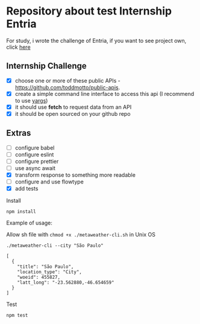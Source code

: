 # Repository about test Internship Entria

For study, i wrote the challenge of Entria, if you want to see project own, click [here](https://github.com/entria/jobs/blob/master/internship/challenge.md)

## Internship Challenge

- [x] choose one or more of these public APIs - https://github.com/toddmotto/public-apis.
- [x] create a simple command line interface to access this api (I recommend to use [yargs](https://github.com/yargs/yargs))
- [x] it should use **fetch** to request data from an API
- [x] it should be open sourced on your github repo

## Extras
- [ ] configure babel
- [ ] configure eslint
- [ ] configure prettier
- [ ] use async await
- [x] transform response to something more readable
- [ ] configure and use flowtype
- [x] add tests

Install

`npm install`

Example of usage:

Allow sh file with `chmod +x ./metaweather-cli.sh` in Unix OS

`./metaweather-cli --city "São Paulo"`

```
[
  {
    "title": "São Paulo",
    "location_type": "City",
    "woeid": 455827,
    "latt_long": "-23.562880,-46.654659"
  }
]
```

Test

`npm test`



